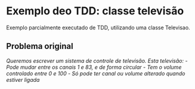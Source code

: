 # Exemplo deo TDD: classe televisão

Exemplo parcialmente executado de TDD, utilizando uma classe Televisao. 

## Problema original

*Queremos escrever um sistema de controle de televisão. Esta televisão:*
*- Pode mudar entre os canais 1 e 83, e de forma circular*
*- Tem o volume controlado entre 0 e 100*
*- Só pode ter canal ou volume alterado quando estiver ligada*